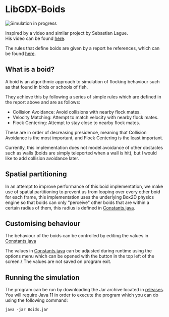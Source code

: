 # LibGDX-Boids
![Simulation in progress](.github/preview.gif "Simulation in progress")

Inspired by a video and similar project by Sebastian Lague.\
His video can be found [here](https://www.youtube.com/watch?v=bqtqltqcQhw).

The rules that define boids are given by a report he references,
which can be found [here](https://www.cs.toronto.edu/~dt/siggraph97-course/cwr87/).

## What is a boid?
A boid is an algorithmic approach to simulation of flocking behaviour such as that found in birds or schools of fish.

They achieve this by following a series of simple rules which are defined in the report above 
and are as follows:
- Collision Avoidance: Avoid collisions with nearby flock mates.
- Velocity Matching: Attempt to match velocity with nearby flock mates.
- Flock Centering: Attempt to stay close to nearby flock mates.

These are in order of decreasing presidence, 
meaning that Collision Avoidance is the most important, and Flock Centering is the least important.

Currently, this implementation does not model avoidance of other obstacles such as walls 
(boids are simply teleported when a wall is hit), but I would like to add collision avoidance later.

## Spatial partitioning
In an attempt to improve performance of this boid implementation, we make use of spatial partitioning
to prevent us from looping over every other boid for each frame, this implementation uses the 
underlying Box2D physics engine so that boids can only "perceive" other boids that are within a 
certain radius of them, this radius is defined in [Constants.java](core/src/com/randomman552/boids/Constants.java).

## Customising behaviour
The behaviour of the boids can be controlled by editing the values in [Constants.java](core/src/com/randomman552/boids/Constants.java)

The values in [Constants.java](core/src/com/randomman552/boids/Constants.java) can be adjusted during runtime using the 
options menu which can be opened with the button in the top left of the screen.\ 
The values are not saved on program exit.

## Running the simulation
The program can be run by downloading the Jar archive located in [releases](https://github.com/randomman552/LibGDX-Boids/releases/tag/latest).\
You will require Java 11 in order to execute the program which you can do using the following command:
```shell
java -jar Boids.jar
```